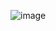 ![image](https://github.com/Gabronx/Portifolio-gabo/assets/102370008/75a4cd85-70a8-4c9b-9a2c-9a25147366cd)
